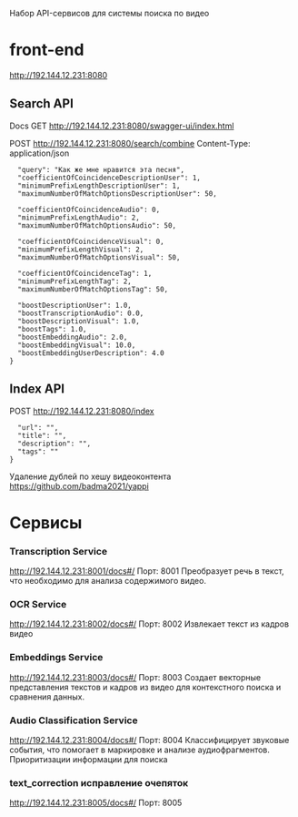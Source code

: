 Набор API-сервисов для системы поиска по видео

# front-end
http://192.144.12.231:8080


## Search API
Docs GET http://192.144.12.231:8080/swagger-ui/index.html

POST http://192.144.12.231:8080/search/combine
Content-Type: application/json

```{
  "query": "Как же мне нравится эта песня",
  "coefficientOfCoincidenceDescriptionUser": 1,
  "minimumPrefixLengthDescriptionUser": 1,
  "maximumNumberOfMatchOptionsDescriptionUser": 50,
  
  "coefficientOfCoincidenceAudio": 0,
  "minimumPrefixLengthAudio": 2,
  "maximumNumberOfMatchOptionsAudio": 50,
  
  "coefficientOfCoincidenceVisual": 0,
  "minimumPrefixLengthVisual": 2,
  "maximumNumberOfMatchOptionsVisual": 50,

  "coefficientOfCoincidenceTag": 1,
  "minimumPrefixLengthTag": 2,
  "maximumNumberOfMatchOptionsTag": 50,

  "boostDescriptionUser": 1.0,
  "boostTranscriptionAudio": 0.0,
  "boostDescriptionVisual": 1.0,
  "boostTags": 1.0,
  "boostEmbeddingAudio": 2.0,
  "boostEmbeddingVisual": 10.0,
  "boostEmbeddingUserDescription": 4.0
}
```



## Index API
POST http://192.144.12.231:8080/index
```{
  "url": "",
  "title": "",
  "description": "",
  "tags": ""
}
```

Удаление дублей по хешу видеоконтента
https://github.com/badma2021/yappi

# Сервисы
### Transcription Service
http://192.144.12.231:8001/docs#/
Порт: 8001
Преобразует речь в текст, что необходимо для анализа содержимого видео.

### OCR Service
http://192.144.12.231:8002/docs#/
Порт: 8002
Извлекает текст из кадров видео

### Embeddings Service
http://192.144.12.231:8003/docs#/
Порт: 8003
Создает векторные представления текстов и кадров из видео для контекстного поиска и сравнения данных.

### Audio Classification Service
http://192.144.12.231:8004/docs#/
Порт: 8004
Классифицирует звуковые события, что помогает в маркировке и анализе аудиофрагментов.
Приоритизации информации для поиска

### text_correction исправление очепяток
http://192.144.12.231:8005/docs#/
Порт: 8005

